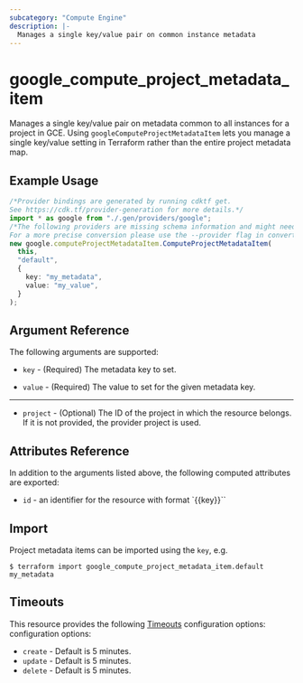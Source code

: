 ```yaml
---
subcategory: "Compute Engine"
description: |-
  Manages a single key/value pair on common instance metadata
---
```


# google\_compute\_project\_metadata\_item

Manages a single key/value pair on metadata common to all instances for
a project in GCE. Using `googleComputeProjectMetadataItem` lets you
manage a single key/value setting in Terraform rather than the entire
project metadata map.

## Example Usage

```typescript
/*Provider bindings are generated by running cdktf get.
See https://cdk.tf/provider-generation for more details.*/
import * as google from "./.gen/providers/google";
/*The following providers are missing schema information and might need manual adjustments to synthesize correctly: google.
For a more precise conversion please use the --provider flag in convert.*/
new google.computeProjectMetadataItem.ComputeProjectMetadataItem(
  this,
  "default",
  {
    key: "my_metadata",
    value: "my_value",
  }
);

```

## Argument Reference

The following arguments are supported:

*   `key` - (Required) The metadata key to set.

*   `value` - (Required) The value to set for the given metadata key.

***

* `project` - (Optional) The ID of the project in which the resource belongs. If it
  is not provided, the provider project is used.

## Attributes Reference

In addition to the arguments listed above, the following computed attributes are exported:

* `id` - an identifier for the resource with format \`{{key}}\`\`

## Import

Project metadata items can be imported using the `key`, e.g.

```console
$ terraform import google_compute_project_metadata_item.default my_metadata
```

## Timeouts

This resource provides the following
[Timeouts](https://developer.hashicorp.com/terraform/plugin/sdkv2/resources/retries-and-customizable-timeouts) configuration options: configuration options:

* `create` - Default is 5 minutes.
* `update` - Default is 5 minutes.
* `delete` - Default is 5 minutes.
